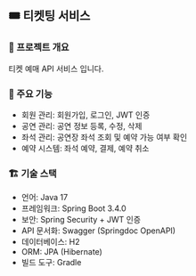 ## 🎟️ 티켓팅 서비스

### 📌 프로젝트 개요

티켓 예매 API 서비스 입니다.  


### 🚀 주요 기능
- 회원 관리: 회원가입, 로그인, JWT 인증  
- 공연 관리: 공연 정보 등록, 수정, 삭제  
- 좌석 관리: 공연장 좌석 조회 및 예약 가능 여부 확인  
- 예약 시스템: 좌석 예약, 결제, 예약 취소  

### 🏗️ 기술 스택

- 언어: Java 17  
- 프레임워크: Spring Boot 3.4.0  
- 보안: Spring Security + JWT 인증
- API 문서화: Swagger (Springdoc OpenAPI) 
- 데이터베이스: H2  
- ORM: JPA (Hibernate)  
- 빌드 도구: Gradle  




